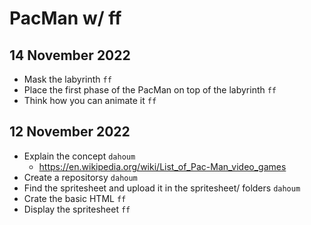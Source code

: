# PacMan w/ ff

## 14 November 2022
* Mask the labyrinth `ff`
* Place the first phase of the PacMan on top of the labyrinth `ff`
* Think how you can animate it `ff`


## 12 November 2022

* Explain the concept `dahoum`
  * https://en.wikipedia.org/wiki/List_of_Pac-Man_video_games
* Create a repositorsy `dahoum` 
* Find the spritesheet and upload it in the spritesheet/ folders `dahoum`
* Crate the basic HTML `ff`
* Display the spritesheet `ff`

